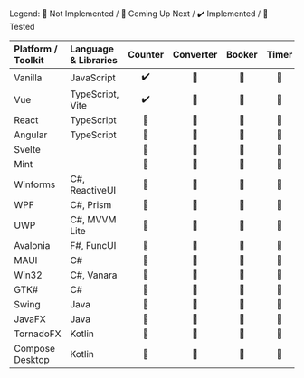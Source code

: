 Legend: :red_circle: Not Implemented / :construction: Coming Up Next / :heavy_check_mark: Implemented / :test_tube: Tested

| Platform / Toolkit | Language &amp; Libraries | Counter            | Converter          | Booker             | Timer              | CRUD               | Circles            | Cells              |
|:------------------ |:------------------------ |:------------------:|:------------------:|:------------------:|:------------------:|:------------------:|:------------------:|:------------------:|
| Vanilla            | JavaScript               | :heavy_check_mark: | :red_circle:       | :red_circle:       | :red_circle:       | :red_circle:       | :red_circle:       | :red_circle:       |
| Vue                | TypeScript, Vite         | :heavy_check_mark: | :red_circle:       | :red_circle:       | :red_circle:       | :red_circle:       | :red_circle:       | :red_circle:       |
| React              | TypeScript               | :construction:     | :red_circle:       | :red_circle:       | :red_circle:       | :red_circle:       | :red_circle:       | :red_circle:       |
| Angular            | TypeScript               | :test_tube:        | :red_circle:       | :red_circle:       | :red_circle:       | :red_circle:       | :red_circle:       | :red_circle:       |
| Svelte             |                          | :red_circle:       | :red_circle:       | :red_circle:       | :red_circle:       | :red_circle:       | :red_circle:       | :red_circle:       |
| Mint               |                          | :red_circle:       | :red_circle:       | :red_circle:       | :red_circle:       | :red_circle:       | :red_circle:       | :red_circle:       |
| Winforms           | C#, ReactiveUI           | :red_circle:       | :red_circle:       | :red_circle:       | :red_circle:       | :red_circle:       | :red_circle:       | :red_circle:       |
| WPF                | C#, Prism                | :red_circle:       | :red_circle:       | :red_circle:       | :red_circle:       | :red_circle:       | :red_circle:       | :red_circle:       |
| UWP                | C#, MVVM Lite            | :red_circle:       | :red_circle:       | :red_circle:       | :red_circle:       | :red_circle:       | :red_circle:       | :red_circle:       |
| Avalonia           | F#, FuncUI               | :red_circle:       | :red_circle:       | :red_circle:       | :red_circle:       | :red_circle:       | :red_circle:       | :red_circle:       |
| MAUI               | C#                       | :red_circle:       | :red_circle:       | :red_circle:       | :red_circle:       | :red_circle:       | :red_circle:       | :red_circle:       |
| Win32              | C#, Vanara               | :red_circle:       | :red_circle:       | :red_circle:       | :red_circle:       | :red_circle:       | :red_circle:       | :red_circle:       |
| GTK#               | C#                       | :red_circle:       | :red_circle:       | :red_circle:       | :red_circle:       | :red_circle:       | :red_circle:       | :red_circle:       |
| Swing              | Java                     | :red_circle:       | :red_circle:       | :red_circle:       | :red_circle:       | :red_circle:       | :red_circle:       | :red_circle:       |
| JavaFX             | Java                     | :red_circle:       | :red_circle:       | :red_circle:       | :red_circle:       | :red_circle:       | :red_circle:       | :red_circle:       |
| TornadoFX          | Kotlin                   | :red_circle:       | :red_circle:       | :red_circle:       | :red_circle:       | :red_circle:       | :red_circle:       | :red_circle:       |
| Compose Desktop    | Kotlin                   | :red_circle:       | :red_circle:       | :red_circle:       | :red_circle:       | :red_circle:       | :red_circle:       | :red_circle:       |

